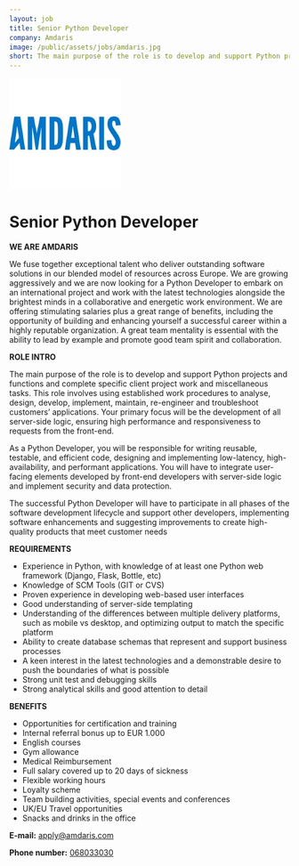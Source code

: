 ```yaml
---
layout: job
title: Senior Python Developer
company: Amdaris
image: /public/assets/jobs/amdaris.jpg
short: The main purpose of the role is to develop and support Python projects and functions and complete specific client project work and miscellaneous tasks
---
```


![Amdaris](/public/assets/jobs/amdaris.jpg)

# Senior Python Developer

**WE ARE AMDARIS**

We fuse together exceptional talent who deliver outstanding software solutions in our blended model of resources across Europe.
We are growing aggressively and we are now looking for a Python Developer to embark on an international project and work with the latest technologies alongside the brightest minds in a collaborative and energetic work environment. We are offering stimulating salaries plus a great range of benefits, including the opportunity of building and enhancing yourself a successful career within a highly reputable organization. A great team mentality is essential with the ability to lead by example and promote good team spirit and collaboration.

**ROLE INTRO**

The main purpose of the role is to develop and support Python projects and functions and complete specific client project work and miscellaneous tasks. This role involves using established work procedures to analyse, design, develop, implement, maintain, re-engineer and troubleshoot customers’ applications. Your primary focus will be the development of all server-side logic, ensuring high performance and responsiveness to requests from the front-end.

As a Python Developer, you will be responsible for writing reusable, testable, and efficient code, designing and implementing low-latency, high-availability, and performant applications. You will have to integrate user-facing elements developed by front-end developers with server-side logic and implement security and data protection.

The successful Python Developer will have to participate in all phases of the software development lifecycle and support other developers, implementing software enhancements and suggesting improvements to create high-quality products that meet customer needs

**REQUIREMENTS**

*   Experience in Python, with knowledge of at least one Python web framework (Django, Flask, Bottle, etc)
*   Knowledge of SCM Tools (GIT or CVS)
*   Proven experience in developing web-based user interfaces
*   Good understanding of server-side templating
*   Understanding of the differences between multiple delivery platforms, such as mobile vs desktop, and optimizing output to match the specific platform
*   Ability to create database schemas that represent and support business processes
*   A keen interest in the latest technologies and a demonstrable desire to push the boundaries of what is possible
*   Strong unit test and debugging skills
*   Strong analytical skills and good attention to detail 

**BENEFITS**

*   Opportunities for certification and training
*   Internal referral bonus up to EUR 1.000
*   English courses
*   Gym allowance
*   Medical Reimbursement
*   Full salary covered up to 20 days of sickness
*   Flexible working hours
*   Loyalty scheme
*   Team building activities, special events and conferences
*   UK/EU Travel opportunities 
*   Snacks and drinks in the office

**E-mail:** [apply@amdaris.com](mailto:apply@amdaris.com)

**Phone number:** [068033030](tel:068033030)
